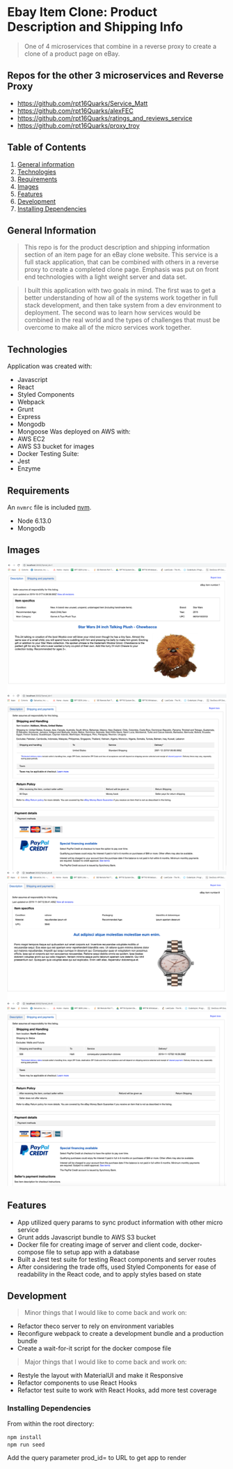 # Ebay Item Clone: Product Description and Shipping Info
> One of 4 microservices that combine in a reverse proxy to create a clone of a product page on eBay.

## Repos for the other 3 microservices and Reverse Proxy
  - https://github.com/rpt16Quarks/Service_Matt
  - https://github.com/rpt16Quarks/alexFEC
  - https://github.com/rpt16Quarks/ratings_and_reviews_service
  - https://github.com/rpt16Quarks/proxy_troy


## Table of Contents
1. [General information](#general-information)
1. [Technologies](#technologies)
1. [Requirements](#requirements)
1. [Images](#images)
1. [Features](#features)
1. [Development](#development)
1. [Installing Dependencies](#installing-dependencies)

## General Information
> This repo is for the product description and shipping information section of an item page for an eBay clone website. This service is a full stack application, that can be combined with others in a reverse proxy to create a completed clone page. Emphasis was put on front end technologies with a light weight server and data set.

 > I built this application with two goals in mind. The first was to get a better understanding of how all of the systems work together in full stack development, and then take system from a dev environment to deployment. The second was to learn how services would be combined in the real world and the types of challenges that must be overcome to make all of the micro services work together.

## Technologies
Application was created with:
* Javascript
* React
* Styled Components
* Webpack
* Grunt
* Express
* Mongodb
* Mongoose
Was deployed on AWS with:
* AWS EC2
* AWS S3 bucket for images
* Docker
Testing Suite:
* Jest
* Enzyme

## Requirements
An `nvmrc` file is included  [nvm](https://github.com/creationix/nvm).
- Node 6.13.0
- Mongodb

## Images
![Item Description prod 1](./screenshots/desc1.png)
![Item Shipping prod 1](./screenshots/shipping1.png)
![Item Description prod 8](./screenshots/desc8.png)
![Item Shipping prod 8](./screenshots/shipping8.png)

## Features
* App utilized query params to sync product information with other micro service
* Grunt adds Javascript bundle to AWS S3 bucket
* Docker file for creating image of server and client code, docker-compose file to setup app with a database
* Built a Jest test suite for testing React components and server routes
* After considering the trade offs, used Styled Components for ease of readability in the React code, and to apply styles based on state


## Development
> Minor things that I would like to come back and work on:

* Refactor theco server to rely on environment variables
* Reconfigure webpack to create a development bundle and a production bundle
* Create a wait-for-it script for the docker compose file

> Major things that I would like to come back and work on:
* Restyle the layout with MaterialUI and make it Responsive
* Refactor components to use React Hooks
* Refactor test suite to work with React Hooks, add more test coverage

### Installing Dependencies
From within the root directory:

```sh
npm install
npm run seed
```
Add the query parameter prod_id=<integer> to URL to get app to render
